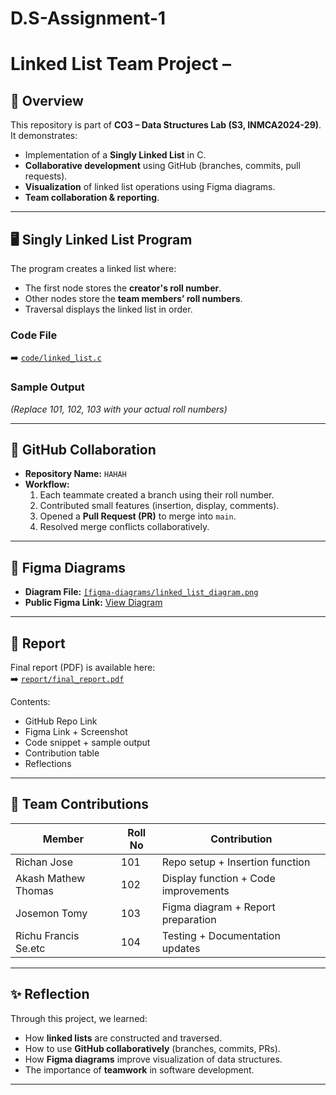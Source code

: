 # D.S-Assignment-1
# Linked List Team Project – <TeamName>

## 📌 Overview
This repository is part of **CO3 – Data Structures Lab (S3, INMCA2024-29)**.  
It demonstrates:
- Implementation of a **Singly Linked List** in C.
- **Collaborative development** using GitHub (branches, commits, pull requests).
- **Visualization** of linked list operations using Figma diagrams.
- **Team collaboration & reporting**.

---

## 🖥️ Singly Linked List Program
The program creates a linked list where:
- The first node stores the **creator's roll number**.
- Other nodes store the **team members’ roll numbers**.
- Traversal displays the linked list in order.

### Code File
➡️ [`code/linked_list.c`](code/linked_list.c)

### Sample Output



*(Replace 101, 102, 103 with your actual roll numbers)*

---

## 🔀 GitHub Collaboration
- **Repository Name:** `HAHAH`
- **Workflow:**
  1. Each teammate created a branch using their roll number.
  2. Contributed small features (insertion, display, comments).
  3. Opened a **Pull Request (PR)** to merge into `main`.
  4. Resolved merge conflicts collaboratively.

---

## 🎨 Figma Diagrams
- **Diagram File:** [`[figma-diagrams/linked_list_diagram.png`](figma-diagrams/linked_list_diagram.png](https://www.figma.com/design/bgFi4sUR8xhhzqdrJYJA3T/Untitled?node-id=0-1&p=f&t=hfkFim0ejPAuJUQI-0))  
- **Public Figma Link:** [View Diagram]([https://www.figma.com/file/xxxxx/linked-list-diagram](https://www.figma.com/design/bgFi4sUR8xhhzqdrJYJA3T/Untitled?node-id=0-1&t=hfkFim0ejPAuJUQI-1))

---

## 📑 Report
Final report (PDF) is available here:  
➡️ [`report/final_report.pdf`](report/final_report.pdf)

Contents:
- GitHub Repo Link
- Figma Link + Screenshot
- Code snippet + sample output
- Contribution table
- Reflections

---

## 👥 Team Contributions
| Member              | Roll No | Contribution                          |
|---------------------|---------|---------------------------------------|
| Richan Jose         |   101   | Repo setup + Insertion function       |
| Akash Mathew Thomas |   102   | Display function + Code improvements  |
| Josemon Tomy        |   103   | Figma diagram + Report preparation    |
| Richu Francis Se.etc|   104   | Testing + Documentation updates       |


---

## ✨ Reflection
Through this project, we learned:
- How **linked lists** are constructed and traversed.
- How to use **GitHub collaboratively** (branches, commits, PRs).
- How **Figma diagrams** improve visualization of data structures.
- The importance of **teamwork** in software development.

---

